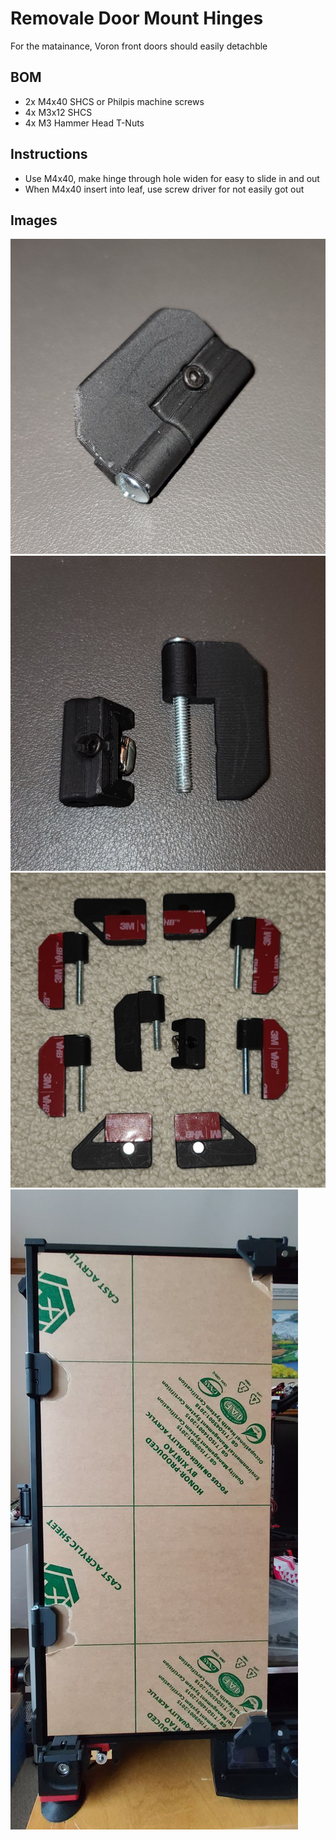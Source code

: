Removale Door Mount Hinges
==============================

For the matainance, Voron front doors should easily detachble


BOM
---

- 2x M4x40 SHCS or Philpis machine screws
- 4x M3x12 SHCS
- 4x M3 Hammer Head T-Nuts


Instructions
------------

- Use M4x40, make hinge through hole widen for easy to slide in and out
- When M4x40 insert into leaf, use screw driver for not easily got out


Images
------

![CAD](Images/Hinge_connected.jpeg)
![CAD](Images/Hinge_and_Leaf.jpeg)
![CAD](Images/Door_fullset.jpeg)
![PIC](Images/Door_installed.jpeg)